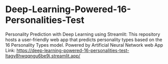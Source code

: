 # Deep-Learning-Powered-16-Personalities-Test
Personality Prediction with Deep Learning using Streamlit: This repository hosts a user-friendly web app that predicts personality types based on the 16 Personality Types model. Powered by Artificial Neural Network
web App Link: https://deep-learning-powered-16-personalities-test-ltagy8hwqqngu6be9j.streamlit.app/
